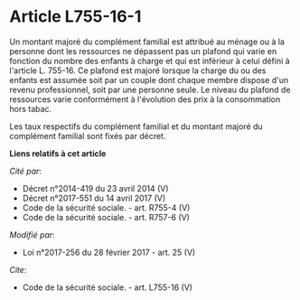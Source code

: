 # Article L755-16-1

Un montant majoré du complément familial est attribué au ménage ou à la personne dont les ressources ne dépassent pas un
plafond qui varie en fonction du nombre des enfants à charge et qui est inférieur à celui défini à l'article L. 755-16. Ce
plafond est majoré lorsque la charge du ou des enfants est assumée soit par un couple dont chaque membre dispose d'un revenu
professionnel, soit par une personne seule. Le niveau du plafond de ressources varie conformément à l'évolution des prix à la
consommation hors tabac. 

Les taux respectifs du complément familial et du montant majoré du complément familial sont fixés par décret.

**Liens relatifs à cet article**

_Cité par_:

  - Décret n°2014-419 du 23 avril 2014 (V)
  - Décret n°2017-551 du 14 avril 2017 (V)
  - Code de la sécurité sociale. - art. R755-4 (V)
  - Code de la sécurité sociale. - art. R757-6 (V)

_Modifié par_:

  - Loi n°2017-256 du 28 février 2017 - art. 25 (V)

_Cite_:

  - Code de la sécurité sociale. - art. L755-16 (V)
